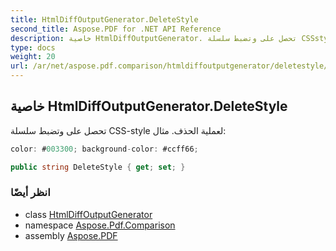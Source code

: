 ```yaml
---
title: HtmlDiffOutputGenerator.DeleteStyle
second_title: Aspose.PDF for .NET API Reference
description: خاصية HtmlDiffOutputGenerator. تحصل على وتضبط سلسلة CSSstyle لعملية الحذف. مثال
type: docs
weight: 20
url: /ar/net/aspose.pdf.comparison/htmldiffoutputgenerator/deletestyle/
---
```

## خاصية HtmlDiffOutputGenerator.DeleteStyle

تحصل على وتضبط سلسلة CSS-style لعملية الحذف. مثال:

```csharp
color: #003300; background-color: #ccff66;
```

```csharp
public string DeleteStyle { get; set; }
```

### انظر أيضًا

* class [HtmlDiffOutputGenerator](../)
* namespace [Aspose.Pdf.Comparison](../../../aspose.pdf.comparison/)
* assembly [Aspose.PDF](../../../)